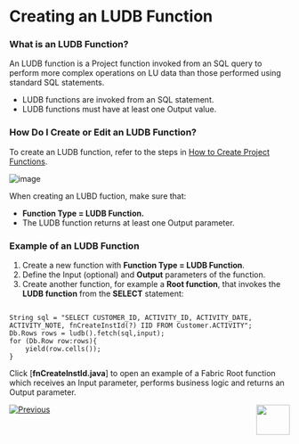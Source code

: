 # Creating an LUDB Function

### What is an LUDB Function?

An LUDB function is a Project function invoked from an SQL query to perform more complex operations on LU data than those performed using standard SQL statements.
*	LUDB functions are invoked from an SQL statement.
*	LUDB functions must have at least one Output value.

### How Do I Create or Edit an LUDB Function? 
To create an LUDB function, refer to the steps in [How to Create Project Functions](https://github.com/k2view-academy/K2View-Academy/blob/master/articles/07_table_population/08_project_functions.md).

![image](https://github.com/k2view-academy/K2View-Academy/blob/master/articles/07_table_population/images/07_09_01_screen1.png)

When creating an LUBD fuction, make sure that:
*	**Function Type = LUDB Function.** 
*	The LUDB function returns at least one Output parameter.

### Example of an LUDB Function

1.	Create a new function with **Function Type = LUDB Function**.
2.	Define the Input (optional) and **Output** parameters of the function.
3.	Create another function, for example a **Root function**, that invokes the **LUDB function** from the **SELECT** statement:

<pre><code>
String sql = "SELECT CUSTOMER_ID, ACTIVITY_ID, ACTIVITY_DATE, ACTIVITY_NOTE, fnCreateInstId(?) IID FROM Customer.ACTIVITY";
Db.Rows rows = ludb().fetch(sql,input);
for (Db.Row row:rows){
	yield(row.cells());
}
</code></pre>

Click [**fnCreateInstId.java**]  to open an example of a Fabric Root function which receives an Input parameter, performs business logic and returns an Output parameter.

[![Previous](https://github.com/k2view-academy/K2View-Academy/blob/master/articles/images/Previous.png)](https://github.com/k2view-academy/K2View-Academy/blob/master/articles/07_table_population/08_project_functions.md)[<img align="right" width="60" height="54" src="https://github.com/k2view-academy/K2View-Academy/blob/master/articles/images/Next.png">](https://github.com/k2view-academy/K2View-Academy/blob/master/articles/07_table_population/10_project_functions.md)
